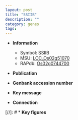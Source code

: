 ```yaml
---
layout: post
title: "SSIIB"
description: ""
category: genes
tags: 
---
```


* **Information**  
    + Symbol: SSIIB  
    + MSU: [LOC_Os02g51070](http://rice.uga.edu/cgi-bin/ORF_infopage.cgi?orf=LOC_Os02g51070)  
    + RAPdb: [Os02g0744700](http://rapdb.dna.affrc.go.jp/viewer/gbrowse_details/irgsp1?name=Os02g0744700)  

* **Publication**  

* **Genbank accession number**  

* **Key message**  

* **Connection**  

[//]: # * **Key figures**  


